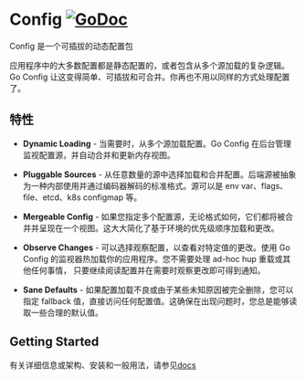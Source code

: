 # Config [![GoDoc](https://godoc.org/github.com/micro/go-micro/config?status.svg)](https://godoc.org/github.com/micro/go-micro/config)


Config 是一个可插拔的动态配置包

应用程序中的大多数配置都是静态配置的，或者包含从多个源加载的复杂逻辑。
Go Config 让这变得简单、可插拔和可合并。你再也不用以同样的方式处理配置了。




## 特性

- **Dynamic Loading** - 当需要时，从多个源加载配置。Go Config 在后台管理监视配置源，并自动合并和更新内存视图。

- **Pluggable Sources** - 从任意数量的源中选择加载和合并配置。后端源被抽象为一种内部使用并通过编码器解码的标准格式。源可以是 env var、flags、file、etcd、k8s configmap 等。

- **Mergeable Config** - 如果您指定多个配置源，无论格式如何，它们都将被合并并呈现在一个视图。这大大简化了基于环境的优先级顺序加载和更改。

- **Observe Changes** - 可以选择观察配置，以查看对特定值的更改。使用 Go Config 的监视器热加载你的应用程序。您不需要处理 ad-hoc hup 重载或其他任何事情，
只要继续阅读配置并在需要时观察更改即可得到通知。

- **Sane Defaults** - 如果配置加载不良或由于某些未知原因被完全删除，您可以指定 fallback 值，直接访问任何配置值。这确保在出现问题时，您总是能够读取一些合理的默认值。

## Getting Started

有关详细信息或架构、安装和一般用法，请参见[docs](https://micro.mu/docs/go-config.html)